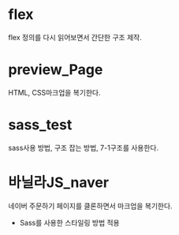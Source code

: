 # flex
flex 정의를 다시 읽어보면서 간단한 구조 제작.
# preview_Page
HTML, CSS마크업을 복기한다.
# sass_test
sass사용 방법, 구조 잡는 방법, 7-1구조를 사용한다.
# 바닐라JS_naver
네이버 주문하기 페이지를 클론하면서 마크업을 복기한다.
+ Sass를 사용한 스타일링 방법 적용